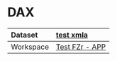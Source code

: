 



# DAX

|Dataset|[test xmla](./../test-xmla.md)|
| :--- | :--- |
|Workspace|[Test FZr - APP](../../Workspaces/Test-FZr---APP.md)|

